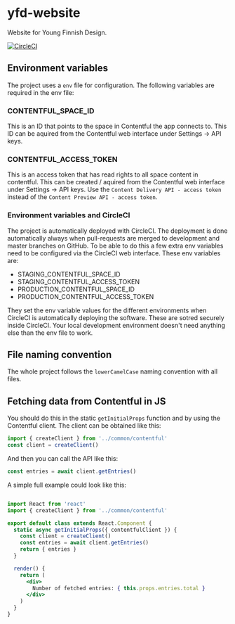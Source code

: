 # yfd-website

Website for Young Finnish Design.

[![CircleCI](https://circleci.com/gh/roopemerikukka/yfd-website/tree/development.svg?style=svg)](https://circleci.com/gh/roopemerikukka/yfd-website/tree/development)

## Environment variables
The project uses a `env` file for configuration. The following variables are required in the env file:

### CONTENTFUL_SPACE_ID
This is an ID that points to the space in Contentful the app connects to. This ID can be aquired from the Contentful web interface under Settings -> API keys.

### CONTENTFUL_ACCESS_TOKEN
This is an access token that has read rights to all space content in contentful. This can be created / aquired from the Contentful web interface under Settings -> API keys. Use the `Content Delivery API - access token` instead of the `Content Preview API - access token`.

### Environment variables and CircleCI
The project is automatically deployed with CircleCI. The deployment is done automatically always when pull-requests are merged to development and master branches on GitHub. To be able to do this a few extra env variables need to be configured via the CircleCI web interface. These env variables are:
- STAGING_CONTENTFUL_SPACE_ID
- STAGING_CONTENTFUL_ACCESS_TOKEN
- PRODUCTION_CONTENTFUL_SPACE_ID
- PRODUCTION_CONTENTFUL_ACCESS_TOKEN

They set the env variable values for the different environments when CircleCI is automatically deploying the software. These are sotred securely inside CircleCI. Your local development environment doesn't need anything else than the env file to work.

## File naming convention
The whole project follows the `lowerCamelCase` naming convention with all files.

## Fetching data from Contentful in JS
You should do this in the static `getInitialProps` function and by using the Contentful client. The client can be obtained like this:
```js
import { createClient } from '../common/contentful'
const client = createClient()
```
And then you can call the API like this:
```js
const entries = await client.getEntries()
```
A simple full example could look like this:
```jsx

import React from 'react'
import { createClient } from '../common/contentful'

export default class extends React.Component {
  static async getInitialProps({ contentfulClient }) {
    const client = createClient()
    const entries = await client.getEntries()
    return { entries }
  }

  render() {
    return (
      <div>
        Number of fetched entries: { this.props.entries.total }
      </div>
    )
  }
}
```